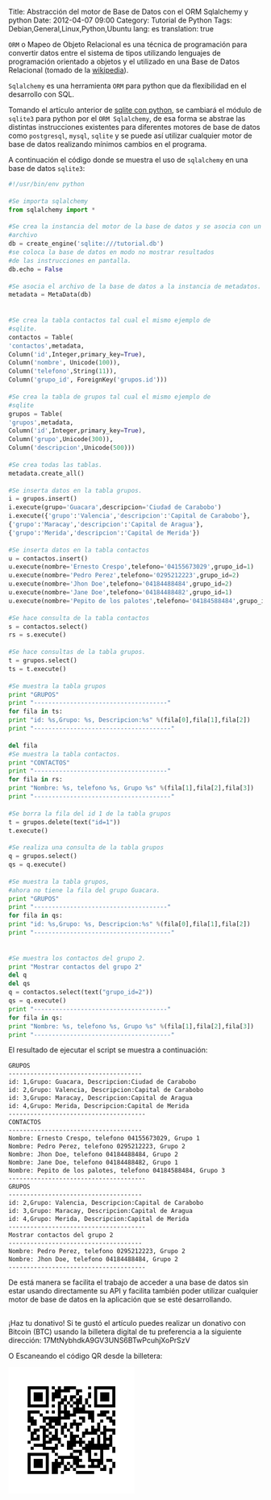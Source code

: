 Title: Abstracción del motor de Base de Datos con el ORM Sqlalchemy y python
Date: 2012-04-07 09:00
Category: Tutorial de Python
Tags: Debian,General,Linux,Python,Ubuntu
lang: es
translation: true

`ORM` o Mapeo de Objeto Relacional es una técnica de programación para convertir datos entre el sistema de tipos utilizando lenguajes de programación orientado a objetos y el utilizado en una Base de Datos Relacional (tomado de la [wikipedia](https://es.wikipedia.org/wiki/ORM)).

`Sqlalchemy` es una herramienta `ORM` para python que da flexibilidad en el desarrollo con SQL.

Tomando el artículo anterior de [sqlite con python](https://ecrespo.github.io/sqlite-con-python.html), se cambiará el módulo de `sqlite3` para python por el `ORM Sqlalchemy`, de esa forma se abstrae las distintas instrucciones existentes para diferentes motores de base de datos como `postgresql`, `mysql`, `sqlite` y se puede así utilizar cualquier motor de base de datos realizando mínimos cambios en el programa.

A continuación el código donde se muestra el uso de `sqlalchemy` en una base de datos `sqlite3`:  

```python 
#!/usr/bin/env python

#Se importa sqlalchemy
from sqlalchemy import *

#Se crea la instancia del motor de la base de datos y se asocia con un
#archivo
db = create_engine('sqlite:///tutorial.db')
#se coloca la base de datos en modo no mostrar resultados 
#de las instrucciones en pantalla.
db.echo = False

#Se asocia el archivo de la base de datos a la instancia de metadatos.
metadata = MetaData(db)


#Se crea la tabla contactos tal cual el mismo ejemplo de 
#sqlite.
contactos = Table(
'contactos',metadata,
Column('id',Integer,primary_key=True),
Column('nombre', Unicode(100)),
Column('telefono',String(11)),
Column('grupo_id', ForeignKey('grupos.id')))

#Se crea la tabla de grupos tal cual el mismo ejemplo de 
#sqlite
grupos = Table(
'grupos',metadata,
Column('id',Integer,primary_key=True),
Column('grupo',Unicode(300)),
Column('descripcion',Unicode(500)))

#Se crea todas las tablas.
metadata.create_all()

#Se inserta datos en la tabla grupos.
i = grupos.insert()
i.execute(grupo='Guacara',descripcion='Ciudad de Carabobo')
i.execute({'grupo':'Valencia','descripcion':'Capital de Carabobo'},
{'grupo':'Maracay','descripcion':'Capital de Aragua'},
{'grupo':'Merida','descripcion':'Capital de Merida'})

#Se inserta datos en la tabla contactos
u = contactos.insert()
u.execute(nombre='Ernesto Crespo',telefono='04155673029',grupo_id=1)
u.execute(nombre='Pedro Perez',telefono='0295212223',grupo_id=2)
u.execute(nombre='Jhon Doe',telefono='04184488484',grupo_id=2)
u.execute(nombre='Jane Doe',telefono='04184488482',grupo_id=1)
u.execute(nombre='Pepito de los palotes',telefono='04184588484',grupo_id=3)

#Se hace consulta de la tabla contactos
s = contactos.select()
rs = s.execute()

#Se hace consultas de la tabla grupos.
t = grupos.select()
ts = t.execute()

#Se muestra la tabla grupos
print "GRUPOS"
print "-------------------------------------"
for fila in ts:
print "id: %s,Grupo: %s, Descripcion:%s" %(fila[0],fila[1],fila[2])
print "--------------------------------------"

del fila
#Se muestra la tabla contactos.
print "CONTACTOS"
print "-------------------------------------"
for fila in rs:
print "Nombre: %s, telefono %s, Grupo %s" %(fila[1],fila[2],fila[3]) 
print "--------------------------------------"

#Se borra la fila del id 1 de la tabla grupos
t = grupos.delete(text("id=1"))
t.execute()

#Se realiza una consulta de la tabla grupos
q = grupos.select()
qs = q.execute()

#Se muestra la tabla grupos, 
#ahora no tiene la fila del grupo Guacara.
print "GRUPOS"
print "-------------------------------------"
for fila in qs:
print "id: %s,Grupo: %s, Descripcion:%s" %(fila[0],fila[1],fila[2])
print "--------------------------------------"


#Se muestra los contactos del grupo 2.
print "Mostrar contactos del grupo 2"
del q
del qs
q = contactos.select(text("grupo_id=2"))
qs = q.execute()
print "-------------------------------------"
for fila in qs:
print "Nombre: %s, telefono %s, Grupo %s" %(fila[1],fila[2],fila[3]) 
print "--------------------------------------"
```    

El resultado de ejecutar el script se muestra a continuación:  
```
GRUPOS
-------------------------------------
id: 1,Grupo: Guacara, Descripcion:Ciudad de Carabobo
id: 2,Grupo: Valencia, Descripcion:Capital de Carabobo
id: 3,Grupo: Maracay, Descripcion:Capital de Aragua
id: 4,Grupo: Merida, Descripcion:Capital de Merida
--------------------------------------
CONTACTOS
-------------------------------------
Nombre: Ernesto Crespo, telefono 04155673029, Grupo 1
Nombre: Pedro Perez, telefono 0295212223, Grupo 2
Nombre: Jhon Doe, telefono 04184488484, Grupo 2
Nombre: Jane Doe, telefono 04184488482, Grupo 1
Nombre: Pepito de los palotes, telefono 04184588484, Grupo 3
--------------------------------------
GRUPOS
-------------------------------------
id: 2,Grupo: Valencia, Descripcion:Capital de Carabobo
id: 3,Grupo: Maracay, Descripcion:Capital de Aragua
id: 4,Grupo: Merida, Descripcion:Capital de Merida
--------------------------------------
Mostrar contactos del grupo 2
-------------------------------------
Nombre: Pedro Perez, telefono 0295212223, Grupo 2
Nombre: Jhon Doe, telefono 04184488484, Grupo 2
--------------------------------------
```

De está manera se facilita el trabajo de acceder a una base de datos sin estar usando directamente su API y facilita también poder utilizar cualquier motor de base de datos en la aplicación que se esté desarrollando.


##  ##
¡Haz tu donativo!
Si te gustó el artículo puedes realizar un donativo con Bitcoin (BTC)
usando la billetera digital de tu preferencia a la siguiente
dirección: 17MtNybhdkA9GV3UNS6BTwPcuhjXoPrSzV

O Escaneando el código QR desde la billetera:

![17MtNybhdkA9GV3UNS6BTwPcuhjXoPrSzV](./images/17MtNybhdkA9GV3UNS6BTwPcuhjXoPrSzV.png)
